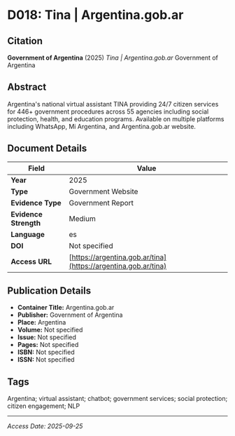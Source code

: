 # D018: Tina \| Argentina.gob.ar

## Citation

**Government of Argentina** (2025)
*Tina \| Argentina.gob.ar*
Government of Argentina

## Abstract

Argentina's national virtual assistant TINA providing 24/7 citizen services for 446+ government procedures across 55 agencies including social protection, health, and education programs. Available on multiple platforms including WhatsApp, Mi Argentina, and Argentina.gob.ar website.

## Document Details

| Field | Value |
|-------|-------|
| **Year** | 2025 |
| **Type** | Government Website |
| **Evidence Type** | Government Report |
| **Evidence Strength** | Medium |
| **Language** | es |
| **DOI** | Not specified |
| **Access URL** | [https://argentina.gob.ar/tina](https://argentina.gob.ar/tina) |

## Publication Details

- **Container Title:** Argentina.gob.ar
- **Publisher:** Government of Argentina
- **Place:** Argentina
- **Volume:** Not specified
- **Issue:** Not specified
- **Pages:** Not specified
- **ISBN:** Not specified
- **ISSN:** Not specified

## Tags

Argentina; virtual assistant; chatbot; government services; social protection; citizen engagement; NLP

---
*Access Date: 2025-09-25*
